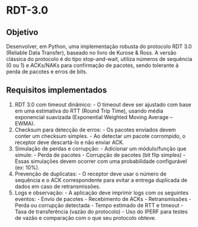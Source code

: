 # RDT-3.0

## Objetivo

Desenvolver, em Python, uma implementação robusta do protocolo RDT 3.0 (Reliable Data Transfer), baseado no livro de Kurose & Ross. A versão clássica do protocolo é do tipo stop-and-wait, utiliza números de sequência (0 ou 1) e ACKs/NAKs para confirmação de pacotes, sendo tolerante à perda de pacotes e erros de bits.

## Requisitos implementados

1. RDT 3.0 com timeout dinâmico: - O timeout deve ser ajustado com base em uma estimativa do RTT (Round Trip Time), usando média exponencial
   suavizada (Exponential Weighted Moving Average – EWMA).
2. Checksum para detecção de erros: - Os pacotes enviados devem conter um checksum simples. - Ao detectar um pacote corrompido, o receptor deve
   descartá-lo e não enviar ACK.
3. Simulação de perdas e corrupção: - Adicionar um módulo/função que simule: - Perda de pacotes - Corrupção de pacotes (bit flip simples) - Essas
   simulações devem ocorrer com uma probabilidade configurável (ex: 10%).
4. Prevenção de duplicatas: - O receptor deve usar o número de sequência e o ACK correspondente para evitar a entrega duplicada de dados em caso de
   retransmissões.
5. Logs e observação: - A aplicação deve imprimir logs com os seguintes eventos: - Envio de pacotes - Recebimento de ACKs - Retransmissões - Perda ou
   corrupção detectada - Tempo estimado de RTT e timeout - Taxa de transferência (vazão do protocolo) - Uso do IPERF para testes de vazão e comparação
   com o que seu protocolo obteve.
